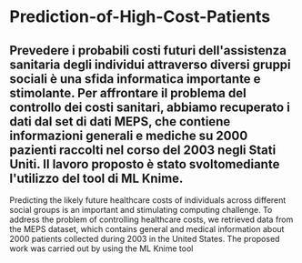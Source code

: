 # Prediction-of-High-Cost-Patients

Prevedere i probabili costi futuri dell'assistenza sanitaria degli individui attraverso diversi gruppi sociali è una sfida informatica importante e stimolante. Per affrontare il problema del controllo dei costi sanitari, abbiamo recuperato i dati dal set di dati MEPS, che contiene informazioni generali e mediche su 2000 pazienti raccolti nel corso del 2003 negli Stati Uniti. Il lavoro proposto è stato svoltomediante l'utilizzo del tool di ML Knime.
-----------------------------------------------------------------------------------------------------------------------------------------------------------------------
Predicting the likely future healthcare costs of individuals across different social groups is an important and stimulating computing challenge. To address the problem of controlling healthcare costs, we retrieved data from the MEPS dataset, which contains general and medical information about 2000 patients collected during 2003 in the United States. The proposed work was carried out by using the ML Knime tool
